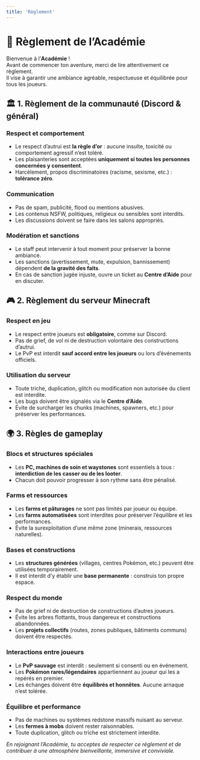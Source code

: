 ```yaml
---
title: 'Règlement'
---
```


# 📜 Règlement de l’Académie

Bienvenue à l’**Académie** !  
Avant de commencer ton aventure, merci de lire attentivement ce règlement.  
Il vise à garantir une ambiance agréable, respectueuse et équilibrée pour tous les joueurs.

## 🏛️ 1. Règlement de la communauté (Discord & général)

### Respect et comportement

- Le respect d’autrui est **la règle d’or** : aucune insulte, toxicité ou comportement agressif n’est toléré.
- Les plaisanteries sont acceptées **uniquement si toutes les personnes concernées y consentent**.
- Harcèlement, propos discriminatoires (racisme, sexisme, etc.) : **tolérance zéro**.

### Communication

- Pas de spam, publicité, flood ou mentions abusives.
- Les contenus NSFW, politiques, religieux ou sensibles sont interdits.
- Les discussions doivent se faire dans les salons appropriés.

### Modération et sanctions

- Le staff peut intervenir à tout moment pour préserver la bonne ambiance.
- Les sanctions (avertissement, mute, expulsion, bannissement) dépendent **de la gravité des faits**.
- En cas de sanction jugée injuste, ouvre un ticket au **Centre d’Aide** pour en discuter.

## 🎮 2. Règlement du serveur Minecraft

### Respect en jeu

- Le respect entre joueurs est **obligatoire**, comme sur Discord.
- Pas de grief, de vol ni de destruction volontaire des constructions d’autrui.
- Le PvP est interdit **sauf accord entre les joueurs** ou lors d’événements officiels.

### Utilisation du serveur

- Toute triche, duplication, glitch ou modification non autorisée du client est interdite.
- Les bugs doivent être signalés via le **Centre d’Aide**.
- Évite de surcharger les chunks (machines, spawners, etc.) pour préserver les performances.

## 🌍 3. Règles de gameplay

### Blocs et structures spéciales

- Les **PC, machines de soin et waystones** sont essentiels à tous : **interdiction de les casser ou de les looter**.
- Chacun doit pouvoir progresser à son rythme sans être pénalisé.

### Farms et ressources

- Les **farms et pâturages** ne sont pas limités par joueur ou équipe.
- Les **farms automatisées** sont interdites pour préserver l’équilibre et les performances.
- Évite la surexploitation d’une même zone (minerais, ressources naturelles).

### Bases et constructions

- Les **structures générées** (villages, centres Pokémon, etc.) peuvent être utilisées temporairement.
- Il est interdit d’y établir une **base permanente** : construis ton propre espace.

### Respect du monde

- Pas de grief ni de destruction de constructions d’autres joueurs.
- Évite les arbres flottants, trous dangereux et constructions abandonnées.
- Les **projets collectifs** (routes, zones publiques, bâtiments communs) doivent être respectés.

### Interactions entre joueurs

- Le **PvP sauvage** est interdit : seulement si consenti ou en événement.
- Les **Pokémon rares/légendaires** appartiennent au joueur qui les a repérés en premier.
- Les échanges doivent être **équilibrés et honnêtes**. Aucune arnaque n’est tolérée.

### Équilibre et performance

- Pas de machines ou systèmes redstone massifs nuisant au serveur.
- Les **fermes à mobs** doivent rester raisonnables.
- Toute duplication, glitch ou triche est strictement interdite.

_En rejoignant l’Académie, tu acceptes de respecter ce règlement et de contribuer à une atmosphère bienveillante, immersive et conviviale._

